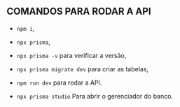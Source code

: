 ## COMANDOS PARA RODAR A API

- `npm i`,
- `npx prisma`,
- `npx prisma -v` para verificar a versão,
- `npx prisma migrate dev` para criar as tabelas,
- `npm run dev` para rodar a API.

- `npx prisma studio` Para abrir o gerenciador do banco.